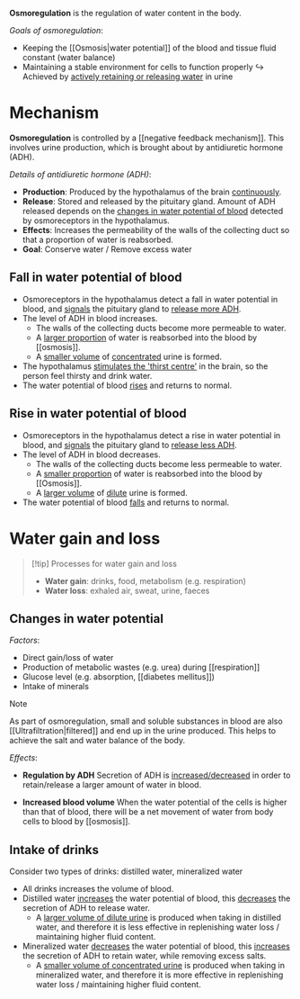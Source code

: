 **Osmoregulation** is the <span class="hi-green">regulation of water content</span> in the body.

*Goals of osmoregulation*:
- Keeping the [[Osmosis|water potential]] of the blood and tissue fluid constant (water balance)
- Maintaining a stable environment for cells to function properly
↪️ Achieved by <u>actively retaining or releasing water</u> in urine

# Mechanism
**Osmoregulation** is controlled by a [[negative feedback mechanism]]. This involves urine production, which is brought about by <span class="hi-blue">antidiuretic hormone (ADH)</span>.

*Details of antidiuretic hormone (ADH)*:
- **Production**: <span class="hi-green">Produced</span> by the <span class="hi-blue">hypothalamus</span> of the brain <u>continuously</u>.
- **Release**: <span class="hi-green">Stored and released</span> by the <span class="hi-blue">pituitary gland</span>. Amount of ADH released depends on the <u>changes in water potential of blood</u> detected by <span class="hi-blue">osmoreceptors</span> in the hypothalamus.
- **Effects**: <span class="hi-green">Increases the permeability of the walls of the collecting duct</span> so that <span class="hi-green">a proportion of water is reabsorbed</span>.
- **Goal**: Conserve water / Remove excess water

## Fall in water potential of blood
- <span class="hi-blue">Osmoreceptors</span> in the <span class="hi-blue">hypothalamus</span> detect a fall in water potential in blood, and <u>signals</u> the <span class="hi-blue">pituitary gland</span> to <u>release more ADH</u>.
- The level of ADH in blood increases.
	- The <span class="hi-green">walls of the collecting ducts become more permeable to water</span>.
	- A <span class="hi-green"><u>larger proportion</u> of water is reabsorbed</span> into the blood by [[osmosis]].
	- A <span class="hi-green"><u>smaller volume</u></span> of <span class="hi-green"><u>concentrated</u> urine</span> is formed.
- The <span class="hi-blue">hypothalamus</span> <u>stimulates the 'thirst centre'</u> in the brain, so the person feel thirsty and drink water.
- The water potential of blood <u>rises</u> and returns to normal.

## Rise in water potential of blood
- <span class="hi-blue">Osmoreceptors</span> in the <span class="hi-blue">hypothalamus</span> detect a rise in water potential in blood, and <u>signals</u> the <span class="hi-blue">pituitary gland</span> to <u>release less ADH</u>.
- The level of ADH in blood decreases.
	- The <span class="hi-green">walls of the collecting ducts become less permeable to water</span>.
	- A <span class="hi-green"><u>smaller proportion</u> of water is reabsorbed</span> into the blood by [[Osmosis]].
	- A <span class="hi-green"><u>larger volume</u></span> of <span class="hi-green"><u>dilute</u> urine</span> is formed.
- The water potential of blood <u>falls</u> and returns to normal.

# Water gain and loss
> [!tip] Processes for water gain and loss
> - **Water gain**: drinks, food, metabolism (e.g. respiration)
> - **Water loss**: exhaled air, sweat, urine, faeces

## Changes in water potential
*Factors*:
- Direct gain/loss of water
- Production of metabolic wastes (e.g. urea) during [[respiration]]
- Glucose level (e.g. absorption, [[diabetes mellitus]])
- Intake of minerals

> [!note]
> As part of <span class="hi-green">osmoregulation</span>, small and soluble substances in blood are also [[Ultrafiltration|filtered]] and end up in the urine produced. This helps to achieve the <span class="hi-blue">salt and water balance</span> of the body.

*Effects*:
- **Regulation by ADH**
  Secretion of ADH is <u>increased/decreased</u> in order to <span class="hi-green">retain/release a larger amount of water in blood</span>.

- **Increased blood volume**
  When the water potential of the cells is higher than that of blood, there will be a net movement of water from body cells to blood by [[osmosis]].

## Intake of drinks
Consider two types of drinks: distilled water, mineralized water
- All drinks increases the volume of blood.
- Distilled water <u>increases</u> the <span class="hi-blue">water potential</span> of blood, this <u>decreases</u> the <span class="hi-blue">secretion of ADH</span> to release water.
	- A <u>larger volume of dilute urine</u> is produced when taking in distilled water, and therefore it is <span class="hi-green">less effective in replenishing water loss / maintaining higher fluid content</span>.
- Mineralized water <u>decreases</u> the <span class="hi-blue">water potential</span> of blood, this <u>increases</u> the <span class="hi-blue">secretion of ADH</span> to retain water, while removing excess salts.
	- A <u>smaller volume of concentrated urine</u> is produced when taking in mineralized water, and therefore it is <span class="hi-green">more effective in replenishing water loss / maintaining higher fluid content</span>.
